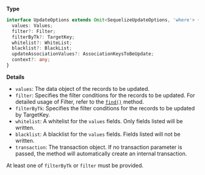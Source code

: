**Type**

```typescript
interface UpdateOptions extends Omit<SequelizeUpdateOptions, 'where'> {
  values: Values;
  filter?: Filter;
  filterByTk?: TargetKey;
  whitelist?: WhiteList;
  blacklist?: BlackList;
  updateAssociationValues?: AssociationKeysToBeUpdate;
  context?: any;
}
```

**Details**

- `values`: The data object of the records to be updated.
- `filter`: Specifies the filter conditions for the records to be updated. For detailed usage of Filter, refer to the [`find()`](#find) method.
- `filterByTk`: Specifies the filter conditions for the records to be updated by TargetKey.
- `whitelist`: A whitelist for the `values` fields. Only fields listed will be written.
- `blacklist`: A blacklist for the `values` fields. Fields listed will not be written.
- `transaction`: The transaction object. If no transaction parameter is passed, the method will automatically create an internal transaction.

At least one of `filterByTk` or `filter` must be provided.